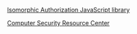 [Isomorphic Authorization JavaScript library](https://casl.js.org/v5/en/)



[Computer Security Resource Center](https://csrc.nist.gov/)
